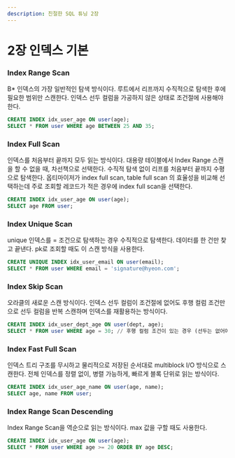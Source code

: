 ```yaml
---
description: 친절한 SQL 튜닝 2장
---
```


# 2장 인덱스 기본

### Index Range Scan

B\* 인덱스의 가장 일반적인 탐색 방식이다. 루트에서 리프까지 수직적으로 탐색한 후에 필요한 범위만 스캔한다. 인덱스 선두 컬럼을 가공하지 않은 상태로 조건절에 사용해야 한다.

```sql
CREATE INDEX idx_user_age ON user(age);
SELECT * FROM user WHERE age BETWEEN 25 AND 35;
```

### Index Full Scan

인덱스를 처음부터 끝까지 모두 읽는 방식이다. 대용량 테이블에서 Index Range 스캔을 할 수 없을 때, 차선책으로 선택한다. 수직적 탐색 없이 리프를 처음부터 끝까지 수평으로 탐색한다. 옵티마이저가 index full scan, table full scan 의 효율성을 비교해 선택하는데 주로 조회할 레코드가 적은 경우에 index full scan을 선택한다.

```sql
CREATE INDEX idx_user_age ON user(age);
SELECT age FROM user;
```

### Index Unique Scan

unique 인덱스를 = 조건으로 탐색하는 경우 수직적으로 탐색한다. 데이터를 한 건만 찾고 끝낸다. pk로 조회할 때도 이 스캔 방식을 사용한다.

```sql
CREATE UNIQUE INDEX idx_user_email ON user(email);
SELECT * FROM user WHERE email = 'signature@hyeon.com';
```

### Index Skip Scan

오라클의 새로운 스캔 방식이다. 인덱스 선두 컬럼이 조건절에 없어도 후행 컬럼 조건만으로 선두 컬럼을 반복 스캔하며 인덱스를 재활용하는 방식이다.

```sql
CREATE INDEX idx_user_dept_age ON user(dept, age);
SELECT * FROM user WHERE age = 30; // 후행 컬럼 조건이 있는 경우 (선두는 없어야 함)
```

### Index Fast Full Scan

인덱스 트리 구조를 무시하고 물리적으로 저장된 순서대로 multiblock I/O 방식으로 스캔한다. 전체 인덱스를 정렬 없이, 병렬 가능하게, 빠르게 블록 단위로 읽는 방식이다.

```sql
CREATE INDEX idx_user_age_name ON user(age, name);
SELECT age, name FROM user;
```

### Index Range Scan Descending

Index Range Scan을 역순으로 읽는 방식이다. max 값을 구할 때도 사용한다.

```sql
CREATE INDEX idx_user_age ON user(age);
SELECT * FROM user WHERE age >= 20 ORDER BY age DESC;
```
